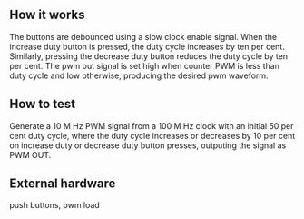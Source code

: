 <!---

This file is used to generate your project datasheet. Please fill in the information below and delete any unused
sections.

You can also include images in this folder and reference them in the markdown. Each image must be less than
512 kb in size, and the combined size of all images must be less than 1 MB.
-->

## How it works

The buttons are debounced using a slow clock enable signal. When the increase duty button is pressed, the duty cycle increases by ten per cent. Similarly, pressing the decrease duty button reduces the duty cycle by ten per cent. The pwm out signal is set high when counter PWM is less than duty cycle and low otherwise, producing the desired pwm waveform.

## How to test

Generate a 10 M Hz PWM signal from a 100 M Hz clock with an initial 50 per cent duty cycle, where the duty cycle increases or decreases by 10 per cent on increase duty or decrease duty button presses, outputing the signal as PWM OUT.



## External hardware


push buttons, pwm load

